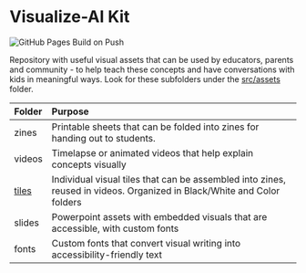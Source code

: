 # Visualize-AI Kit

![GitHub Pages Build on Push](https://github.com/AIKidsKit/visuals/actions/workflows/main.yml/badge.svg?event=push)

Repository with useful visual assets that can be used by educators, parents and community - to help teach these concepts and have conversations with kids in meaningful ways. Look for these subfolders under the [src/assets](src/assets) folder.

| Folder | Purpose |
|:--- |:--- |
| zines  | Printable sheets that can be folded into zines for handing out to students. |
| videos | Timelapse or animated videos that help explain concepts visually |
| [tiles](src/assets/tiles)  | Individual visual tiles that can be assembled into zines, reused in videos. Organized in Black/White and Color folders |
| slides | Powerpoint assets with embedded visuals that are accessible, with custom fonts |
| fonts  | Custom fonts that convert visual writing into accessibility-friendly text |
